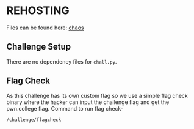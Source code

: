 # REHOSTING

Files can be found here: [chaos](https://github.com/ImaginaryCTF/ImaginaryCTF-2023-Challenges/tree/main/Reversing/chaos)

## Challenge Setup
There are no dependency files for `chall.py`.

## Flag Check

As this challenge has its own custom flag so we use a simple flag check binary where the hacker can input the challenge flag and get the pwn.college flag. Command to run flag check-
```
/challenge/flagcheck
```
